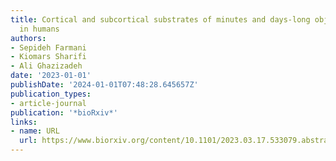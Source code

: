 ```yaml
---
title: Cortical and subcortical substrates of minutes and days-long object value memory
  in humans
authors:
- Sepideh Farmani
- Kiomars Sharifi
- Ali Ghazizadeh
date: '2023-01-01'
publishDate: '2024-01-01T07:48:28.645657Z'
publication_types:
- article-journal
publication: '*bioRxiv*'
links:
- name: URL
  url: https://www.biorxiv.org/content/10.1101/2023.03.17.533079.abstract
---
```

